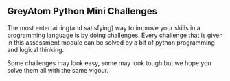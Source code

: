 GreyAtom Python Mini Challenges
---

The most entertaining(and satisfying) way to improve your skills in a programming language is by doing challenges. Every challenge that is given in this assessment module can be solved by a bit of python programming and logical thinking.

Some challenges may look easy, some may look tough but we hope you solve them all with the same vigour.
